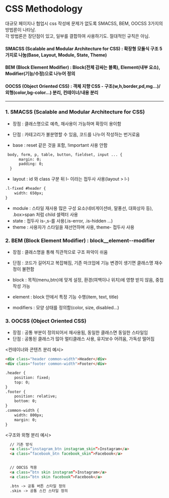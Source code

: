 # CSS Methodology

대규모 페이지나 협업시 css 작성에 문제가 없도록 SMACSS, BEM, OOCSS 3가지의 방법론이 나타남.<br />
각 방법론은 장단점이 있고, 일부를 결합하여 사용하기도. 절대적인 규칙은 아님.


#### SMACSS (Scalable and Modular Architecture for CSS) : 확장형 모듈식 구조 5가지로 나눔(Base, Layout, Module, State, Theme)
#### BEM (Block Element Modifier) : Block(전체 감싸는 블록), Element(내부 요소), Modifier(기능/수정)으로 나누어 정의
#### OOCSS (Object Oriented CSS) : 객체 지향 CSS - 구조(w,h,border,pd,mg...)/외형(color,bg-color...) 분리, 컨테이너/내용 분리

___

### 1. SMACSS (Scalable and Modular Architecture for CSS)
- 장점 : 클래스명으로 예측, 재사용이 가능하며 확장이 용이함
- 단점 : 카테고리가 불분명할 수 있음, 코드를 나누어 작성하는 번거로움

- base : reset 같은 것을 포함, !important 사용 안함
```html
 body, form, p, table, button, fieldset, input ... {
      margin: 0;
      padding: 0;
  }
```
- layout : id 와 class 구분 뒤 l- 이라는 접두사 사용(layout > l-)
```html
.l-fixed #header {
    width: 650px;
}
```

- module : 스타일 재사용 많은 구성 요소(네비게이션바, 말풍선, 대화상자 등), .box>span 처럼 child 셀렉터 사용
- state : 접두사 is-,s-를 사용(.is-error, .is-hidden ...)
- theme : 사용자가 스타일을 재선언하며 사용, theme- 접두사 사용




### 2. BEM (Block Element Modifier) : block__element--modifier
- 장점 : 클래스명을 통해 직관적으로 구조 파악이 쉬움
- 단점 : 코드가 길어지고 복잡해짐, 기존 마크업에 기능 변경이 생기면 클래스명 재수정이 불편함

- block : 목적(menu,btn)에 맞게 설정, 환경(여백이나 위치)에 영향 받지 않음, 중첩 작성 가능
- element : block 안에서 특정 기능 수행(item, text, title)
- modifiers : 모양 상태를 정의함(color, size, disabled...)

### 3. OOCSS (Object Oriented CSS)
- 장점 : 공통 부분이 정의되어서 재사용됨, 동일한 클래스면 동일한 스타일임
- 단점 : 공통된 클래스가 많아 멀티클래스 사용, 유지보수 어려움, 가독성 떨어짐


<컨테이너와 콘텐츠 분리 예시>
```html
<div class="header common-width">Header</div>
<div class="footer common-width">Footer</div>

.header {
    position: fixed;
    top: 0;
}
.footer {
    position: relative;
    bottom: 0;
}
.common-width {
    width: 800px;
    margin: 0;
}
```

<구조와 외형 분리 예시>
```html
  // 기존 방식
  <a class=”instagram_btn instagram_skin”>Instagram</a>
  <a class=”facebook_btn facebook_skin”>Facebook</a>
 

  // OOCSS 적용
  <a class=”btn skin instagram”>Instagram</a>
  <a class=”btn skin facebook”>Facebook</a>

  .btn -> 공통 버튼 스타일 정의
  .skin -> 공통 스킨 스타일 정의
```
